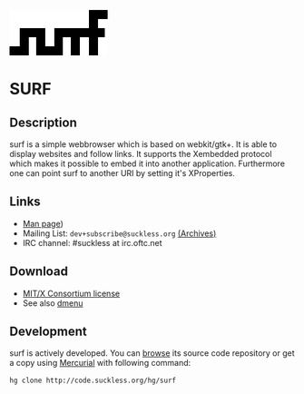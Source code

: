![surf](surf.gif)

SURF
====

Description
-----------
surf is a simple webbrowser which is based on webkit/gtk+. It is able
to display websites and follow links. It supports the Xembedded protocol
which makes it possible to embed it into another application. Furthermore
one can point surf to another URI by setting it's XProperties.


Links
-----
* [Man page](http://code.suckless.org/hg/surf/raw-file/tip/LICENSE))
* Mailing List: `dev+subscribe@suckless.org` [(Archives)](http://lists.suckless.org/dev)
* IRC channel: #suckless at irc.oftc.net

Download
--------
* [MIT/X Consortium license](http://code.suckless.org/hg/surf/raw-file/tip/LICENSE)
* See also [dmenu](http://tools.suckless.org/dmenu)

Development
-----------
surf is actively developed. You can [browse](http://code.suckless.org/hg/dwm) its source code repository or get a copy using [Mercurial](http://www.selenic.com/mercurial/) with following command:

	hg clone http://code.suckless.org/hg/surf
